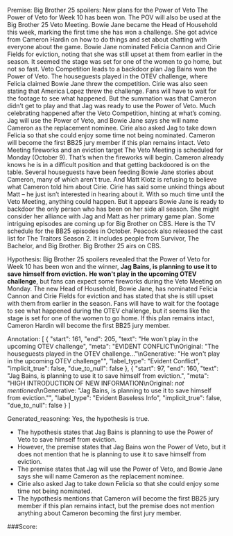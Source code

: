 
Premise:
Big Brother 25 spoilers: New plans for the Power of Veto
The Power of Veto for Week 10 has been won.
The POV will also be used at the Big Brother 25 Veto Meeting.
Bowie Jane became the Head of Household this week, marking the first time she has won a challenge.
She got advice from Cameron Hardin on how to do things and set about chatting with everyone about the game.
Bowie Jane nominated Felicia Cannon and Cirie Fields for eviction, noting that she was still upset at them from earlier in the season.
It seemed the stage was set for one of the women to go home, but not so fast.
Veto Competition leads to a backdoor plan
Jag Bains won the Power of Veto.
The houseguests played in the OTEV challenge, where Felicia claimed Bowie Jane threw the competition.
Cirie was also seen stating that America Lopez threw the challenge.
Fans will have to wait for the footage to see what happened.
But the summation was that Cameron didn’t get to play and that Jag was ready to use the Power of Veto.
Much celebrating happened after the Veto Competition, hinting at what’s coming.
Jag will use the Power of Veto, and Bowie Jane says she will name Cameron as the replacement nominee.
Cirie also asked Jag to take down Felicia so that she could enjoy some time not being nominated.
Cameron will become the first BB25 jury member if this plan remains intact.
Veto Meeting fireworks and an eviction target
The Veto Meeting is scheduled for Monday (October 9). That’s when the fireworks will begin.
Cameron already knows he is in a difficult position and that getting backdoored is on the table.
Several houseguests have been feeding Bowie Jane stories about Cameron, many of which aren’t true.
And Matt Klotz is refusing to believe what Cameron told him about Cirie.
Cirie has said some unkind things about Matt – he just isn’t interested in hearing about it.
With so much time until the Veto Meeting, anything could happen. But it appears Bowie Jane is ready to backdoor the only person who has been on her side all season. She might consider her alliance with Jag and Matt as her primary game plan.
Some intriguing episodes are coming up for Big Brother on CBS.
Here is the TV schedule for the BB25 episodes in October.
Peacock also released the cast list for The Traitors Season 2. It includes people from Survivor, The Bachelor, and Big Brother.
Big Brother 25 airs on CBS.

Hypothesis:
Big Brother 25 spoilers revealed that the Power of Veto for Week 10 has been won and the winner, **Jag Bains, is planning to use it to save himself from eviction.** **He won't play in the upcoming OTEV challenge**, but fans can expect some fireworks during the Veto Meeting on Monday. The new Head of Household, Bowie Jane, has nominated Felicia Cannon and Cirie Fields for eviction and has stated that she is still upset with them from earlier in the season. Fans will have to wait for the footage to see what happened during the OTEV challenge, but it seems like the stage is set for one of the women to go home. If this plan remains intact, Cameron Hardin will become the first BB25 jury member.

Annotation:
[
  {
    "start": 161,
    "end": 205,
    "text": "He won't play in the upcoming OTEV challenge",
    "meta": "EVIDENT CONFLICT\nOriginal: \"The houseguests played in the OTEV challenge...\"\nGenerative: \"He won't play in the upcoming OTEV challenge\"",
    "label_type": "Evident Conflict",
    "implicit_true": false,
    "due_to_null": false
  },
  {
    "start": 97,
    "end": 160,
    "text": "Jag Bains, is planning to use it to save himself from eviction.",
    "meta": "HIGH INTRODUCTION OF NEW INFORMATION\nOriginal: *not mentioned*\nGenerative: \"Jag Bains, is planning to use it to save himself from eviction.\"",
    "label_type": "Evident Baseless Info",
    "implicit_true": false,
    "due_to_null": false
  }
]

Generated_reasoning:
Yes, the hypothesis is true. 
- The hypothesis states that Jag Bains is planning to use the Power of Veto to save himself from eviction. 
- However, the premise states that Jag Bains won the Power of Veto, but it does not mention that he is planning to use it to save himself from eviction. 
- The premise states that Jag will use the Power of Veto, and Bowie Jane says she will name Cameron as the replacement nominee. 
- Cirie also asked Jag to take down Felicia so that she could enjoy some time not being nominated. 
- The hypothesis mentions that Cameron will become the first BB25 jury member if this plan remains intact, but the premise does not mention anything about Cameron becoming the first jury member.

###Score:
